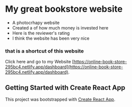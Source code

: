 # My great bookstore website
- A photocrhapy website
- Created a  of how much money is invested here
- Here is the reviewer's rating
- I think the website has been very nice

### that is a shortcut of this website
Click here and go to my Website [https://online-book-store-295bc4.netlify.app/dashboard](https://online-book-store-295bc4.netlify.app/dashboard). 


## Getting Started with Create React App

This project was bootstrapped with [Create React App](https://github.com/facebook/create-react-app).

